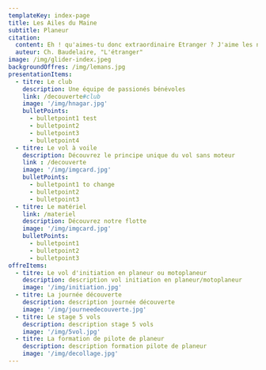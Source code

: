 ```yaml
---
templateKey: index-page
title: Les Ailes du Maine
subtitle: Planeur
citation:
  content: Eh ! qu'aimes-tu donc extraordinaire Etranger ? J'aime les nuages... les nuages qui passent...là-bas...là-bas... les merveilleux nuages !
  auteur: Ch. Baudelaire, "L'étranger"
image: /img/glider-index.jpeg
backgroundOffres: /img/lemans.jpg
presentationItems:
  - titre: Le club
    description: Une équipe de passionés bénévoles
    link: /decouverte#club
    image: '/img/hnagar.jpg'
    bulletPoints:
      - bulletpoint1 test
      - bulletpoint2
      - bulletpoint3
      - bulletpoint4
  - titre: Le vol à voile
    description: Découvrez le principe unique du vol sans moteur
    link : /decouverte
    image: '/img/imgcard.jpg'
    bulletPoints:
      - bulletpoint1 to change
      - bulletpoint2
      - bulletpoint3
  - titre: Le matériel
    link: /materiel
    description: Découvrez notre flotte
    image: '/img/imgcard.jpg'
    bulletPoints:
      - bulletpoint1
      - bulletpoint2
      - bulletpoint3
offreItems:
  - titre: Le vol d'initiation en planeur ou motoplaneur
    description: description vol initiation en planeur/motoplaneur
    image: '/img/initiation.jpg'
  - titre: La journée découverte
    description: description journée découverte
    image: '/img/journeedecouverte.jpg'
  - titre: Le stage 5 vols
    description: description stage 5 vols
    image: '/img/5vol.jpg'
  - titre: La formation de pilote de planeur
    description: description formation pilote de planeur
    image: '/img/decollage.jpg'
---
```

